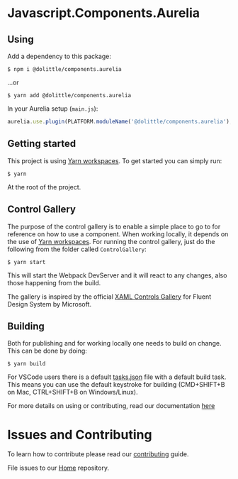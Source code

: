 # Javascript.Components.Aurelia

## Using

Add a dependency to this package:

```shell
$ npm i @dolittle/components.aurelia
```

...or

```shell
$ yarn add @dolittle/components.aurelia
```

In your Aurelia setup (`main.js`):

```javascript
aurelia.use.plugin(PLATFORM.moduleName('@dolittle/components.aurelia');
```

## Getting started

This project is using [Yarn workspaces](https://github.com/dolittle-tools/JavaScript.Build).
To get started you can simply run:

```shell
$ yarn
```

At the root of the project.

## Control Gallery

The purpose of the control gallery is to enable a simple place to go to for reference on how to use a component.
When working locally, it depends on the use of [Yarn workspaces](https://github.com/dolittle-tools/JavaScript.Build).
For running the control gallery, just do the following from the folder called `ControlGallery`:

```shell
$ yarn start
```

This will start the Webpack DevServer and it will react to any changes, also those happening from the build.

The gallery is inspired by the official [XAML Controls Gallery](https://github.com/Microsoft/Xaml-Controls-Gallery) for Fluent Design System by Microsoft.

## Building

Both for publishing and for working locally one needs to build on change. This can be done by doing:

```shell
$ yarn build
```

For VSCode users there is a default [tasks.json](./vscode/tasks.json) file with a default build task.
This means you can use the default keystroke for building (CMD+SHIFT+B on Mac, CTRL+SHIFT+B on Windows/Linux).

For more details on using or contributing, read our documentation [here](./Documentation)

# Issues and Contributing
To learn how to contribute please read our [contributing](https://dolittle.io/contributing/) guide.

File issues to our [Home](https://github.com/dolittle/Home/issues) repository.

